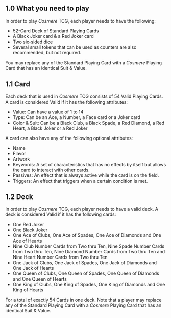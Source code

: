 ## 1.0 What you need to play

In order to play *Cosmere* TCG, each player needs to have the following:

- 52-Card Deck of Standard Playing Cards
- A Black Joker card & a Red Joker card
- Two six-sided dice 
- Several small tokens that can be used as counters are also recommended, but not required.

You may replace any of the Standard Playing Card with a *Cosmere* Playing Card that has an identical Suit & Value.

## 1.1 Card

Each deck that is used in *Cosmere* TCG consists of 54 Valid Playing Cards. A card is considered Valid if it has the following attributes:

- Value: Can have a value of 1 to 14
- Type: Can be an Ace, a Number, a Face card or a Joker card
- Color & Suit: Can be a Black Club, a Black Spade, a Red Diamond, a Red Heart, a Black Joker or a Red Joker

A card can also have any of the following optional attributes:
- Name
- Flavor
- Artwork
- Keywords: A set of characteristics that has no effects by itself but allows the card to interact with other cards.
- Passives: An effect that is always active while the card is on the field.
- Triggers: An effect that triggers when a certain condition is met.

## 1.2 Deck

In order to play *Cosmere* TCG, each player needs to have a valid deck. A deck is considered Valid if it has the following cards:

- One Red Joker
- One Black Joker
- One Ace of Clubs, One Ace of Spades, One Ace of Diamonds and One Ace of Hearts
- Nine Club Number Cards from Two thru Ten, Nine Spade Number Cards from Two thru Ten, Nine Diamond Number Cards from Two thru Ten and Nine Heart Number Cards from Two thru Ten
- One Jack of Clubs, One Jack of Spades, One Jack of Diamonds and One Jack of Hearts
- One Queen of Clubs, One Queen of Spades, One Queen of Diamonds and One Queen of Hearts
- One King of Clubs, One King of Spades, One King of Diamonds and One King of Hearts

For a total of exactly 54 Cards in one deck. Note that a player may replace any of the Standard Playing Card with a *Cosmere* Playing Card that has an identical Suit & Value.